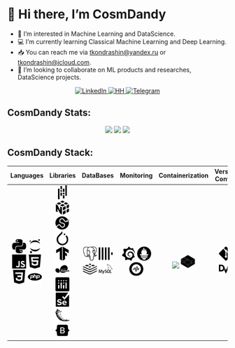 # 👋 Hi there, I’m CosmDandy

- 📖 I’m interested in Machine Learning and DataScience.
- 💻 I’m currently learning Classical Machine Learning and Deep Learning.
- 📥 You can reach me via tkondrashin@yandex.ru or tkondrashin@icloud.com.
- 🤝️ I’m looking to collaborate on ML products and researches, DataScience projects.

<div id="badges" align="center">
  <a href="#">
    <img src="https://img.shields.io/badge/LinkedIn-blue?style=flat&logo=linkedin&logoColor=white" alt="LinkedIn">
  </a>
  <a href="https://habr.com/ru/users/CosmDandy/">
    <img src="https://img.shields.io/badge/Habr-red?style=flat&logo=habr&logoColor=white" alt="HH">
  </a>
  <a href="https://t.me/ViCosmDandy">
    <img src="https://img.shields.io/badge/Telegram-blue?style=flat&logo=telegram&logoColor=white" alt="Telegram">
  </a>
</div>

## CosmDandy Stats:

<div align="center">
    <img src="https://github-readme-stats.vercel.app/api?username=CosmDandy&show_icons=true&theme=graywhite&rank_icon=github&border_color=ABABAB&card_width=800">
    <img src="https://streak-stats.demolab.com?user=CosmDandy&theme=graywhite&card_width=800">
    <img src="https://github-readme-stats.vercel.app/api/top-langs/?username=CosmDandy&layout=compact&theme=graywhite&&border_color=ABABAB&card_width=800">
</div>

## CosmDandy Stack:

|                                                                                                                Languages                                                                                                                 |                                                                                                                                                                                                         Libraries                                                                                                                                                                                                         |                                                                              DataBases                                                                               |                                                          Monitoring                                                          |                                                            Сontainerization                                                            |                             Version Control                              |                                      Writing                                       |                                                                                                                                                                             Tools                                                                                                                                                                              |
|:----------------------------------------------------------------------------------------------------------------------------------------------------------------------------------------------------------------------------------------:|:-------------------------------------------------------------------------------------------------------------------------------------------------------------------------------------------------------------------------------------------------------------------------------------------------------------------------------------------------------------------------------------------------------------------------:|:--------------------------------------------------------------------------------------------------------------------------------------------------------------------:|:----------------------------------------------------------------------------------------------------------------------------:|:--------------------------------------------------------------------------------------------------------------------------------------:|:------------------------------------------------------------------------:|:----------------------------------------------------------------------------------:|:--------------------------------------------------------------------------------------------------------------------------------------------------------------------------------------------------------------------------------------------------------------------------------------------------------------------------------------------------------------:|
| <img height="32" src="img/python.svg"> <img height="32" src="img/jupyter.svg"> <img height="32" src="img/javascript.svg"> <img height="32" src="img/html5.svg"> <img height="32" src="img/css3.svg"> <img height="32" src="img/php.svg"> | <img height="32" src="img/pandas.svg">  <img height="32" src="img/numpy.svg">  <img height="32" src="img/scipy.svg">  <img height="32" src="img/pytorch.svg">  <img height="32" src="img/tensorflow.svg">  <img height="32" src="img/scikitlearn.svg">  <img height="32" src="img/plotly.svg">  <img height="32" src="img/selenium.svg">  <img height="32" src="img/flask.svg"> <img height="32" src="img/bootstrap.svg"> | <img height="32" src="img/postgresql.svg">  <img height="32" src="img/clickhouse.svg">  <img height="32" src="img/redis.svg">  <img height="32" src="img/mysql.svg"> | <img height="32" src="img/grafana.svg">  <img height="32" src="img/prometheus.svg">  <img height="32" src="img/graylog.svg"> | <img height="32" src="https://cdn.jsdelivr.net/npm/simple-icons@v9/icons/docker.svg">  <img height="32" src="img/linuxcontainers.svg"> | <img height="32" src="img/git.svg">  <img height="32" src="img/dvc.svg"> | <img height="32" src="img/obsidian.svg">  <img height="32" src="img/markdown.svg"> | <img height="32" src="img/visualstudiocode.svg">  <img height="32" src="img/pycharm.svg">  <img height="32" src="img/datagrip.svg">  <img height="32" src="img/phpstorm.svg">  <img height="32" src="img/warp.svg"> <img height="32" src="img/figma.svg"> <img height="32" src="img/adobephotoshop.svg"> <img height="32" src="img/adobelightroomclassic.svg"> |